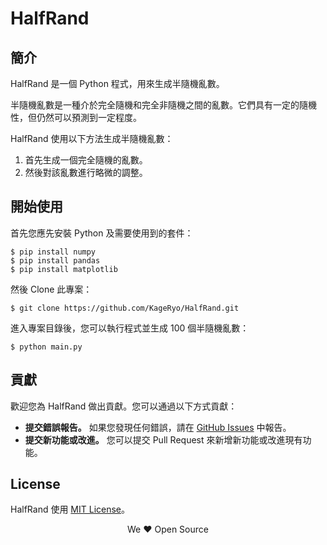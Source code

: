 # HalfRand

## 簡介

HalfRand 是一個 Python 程式，用來生成半隨機亂數。

半隨機亂數是一種介於完全隨機和完全非隨機之間的亂數。它們具有一定的隨機性，但仍然可以預測到一定程度。

HalfRand 使用以下方法生成半隨機亂數：

1. 首先生成一個完全隨機的亂數。
2. 然後對該亂數進行略微的調整。

## 開始使用

首先您應先安裝 Python 及需要使用到的套件：
```
$ pip install numpy
$ pip install pandas
$ pip install matplotlib
```
然後 Clone 此專案：
```
$ git clone https://github.com/KageRyo/HalfRand.git
```
進入專案目錄後，您可以執行程式並生成 100 個半隨機亂數：
```
$ python main.py
```

## 貢獻

歡迎您為 HalfRand 做出貢獻。您可以通過以下方式貢獻：

* **提交錯誤報告。** 如果您發現任何錯誤，請在 [GitHub Issues](https://github.com/KageRyo/HalfRand/issues) 中報告。
* **提交新功能或改進。** 您可以提交 Pull Request 來新增新功能或改進現有功能。

## License

HalfRand 使用 [MIT License](https://opensource.org/licenses/MIT)。
  
<p align=center>We ❤️ Open Source</p> 

